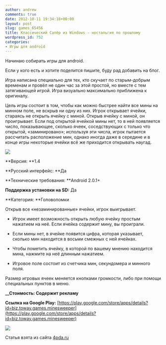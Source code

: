 ```yaml
---
author: andrew
comments: true
date: 2012-10-11 19:34:18+00:00
layout: post
slug: games_65456
title: Классический Сапёр из Windows - ностальгия по прошлому
wordpress_id: 752
categories:
- Игры для android
---
```


Начинаю собирать игры для android.





Если у кого есть и хотите поделится пишите, буду рад добавить на блог.





Игра написана специально для тех, кто скучает по старым-добрым временам и провёл не один час за этой простой, но вместе с тем затягивающей игрой. Игра визуально максимально приближена к оригиналу.





Цель игры состоит в том, чтобы как можно быстрее найти все мины на минном поле, не вскрыв ни одну из них. Игрок открывает ячейки, стараясь не открыть ячейку с миной. Открыв ячейку с миной, он проигрывает. Если под открытой ячейкой мины нет, то в ней появляется число, показывающее, сколько ячеек, соседствующих с только что открытой, «заминировано»; используя эти числа, игрок пытается рассчитать расположение мин, однако иногда даже в середине и в конце игры некоторые ячейки всё же приходится открывать наугад.


<!-- more -->


![](http://s.4pda.ru/wp-content/uploads/2012/10/unnamed2.jpg)




**Версия: **1.4





**Русский интерфейс: **Да





**Технические требования: **Android 2.0.1+





**Поддержка установки на SD:** Да





**Категория: **Головоломки





Открыв все «незаминированные» ячейки, игрок выигрывает.








  * Игрок имеет возможность открыть любую ячейку простым нажатием на неё. Если ячейка содержит мину, вы проиграли.



  * Если мины нет, в ячейке появится цифра, которая указывает, сколько мин находится в восьми смежных с ней ячейках.



  * Чтобы пометить ячейку, в которой по вашему мнению находится мина, нажмите на неё длинным нажатием.



  * Игровое поле состоит из счетчика мин, секундомера и минного поля.






Размер игровых ячеек меняется кнопками громкости, либо при помощи специальных пунктов в меню.





**__****Стоимость:** Содержит рекламу****





**Ссылка на Google Play:** [https://play.google.com/store/apps/details?id=biz.toway.games.minesweeper](https://play.google.com/store/apps/details?id=biz.toway.games.minesweeper)













![](http://s.4pda.ru/wp-content/uploads/2012/10/qr-code.gif)



Статья взята из сайта [4pda.ru](http://4pda.ru/2012/10/10/74177/)








